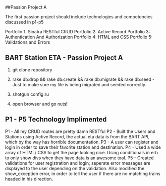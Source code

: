 ##Passion Project A

The first passion project should include technologies and competencies discussed in p1-p5

Portfolio 1: Sinatra RESTful CRUD
Portfolio 2: Active Record
Portfolio 3: Authentication And Authorization
Portfolio 4: HTML and CSS
Portfolio 5: Validations and Errors

## BART Station ETA - Passion Project A

1. git clone repository

2. rake db:drop && rake db:create && rake db:migrate && rake db:seed
		-Just to make sure my file is being migrated and seeded correctly.

3. shotgun config.ru

4. open browser and go nuts!


## P1 - P5 Technology Implimented

P1 - All my CRUD routes are pretty damn RESTful
P2 - Built the Users and Stations using Active Record, the actual eta data is from the BART API, which by the way has horrible documentation.
P3 - A user can register and login in order to save their favorite station and destination.
P4 - Used a wide array of HTML/ CSS to get the page looking nice. Using conditionals in erb to only show divs when they have data is an awesome tool.
P5 - Created validations for user registration and login; seperate error messages are displayed to the user depending on the validation. Also modified the show_exception error, in order to tell the user if there are no matching trains headed in his direction.